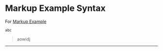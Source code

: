 # Markup Example Syntax

For [Markup Example](https://github.com/darccyy/markup-example)

`abc`
> aowidj

---
